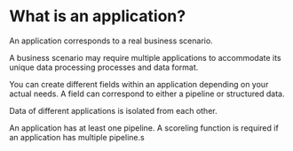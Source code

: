 # What is an application?
An application corresponds to a real business scenario. 

A business scenario may require multiple applications to accommodate its unique data processing processes and data format. 

You can create different fields within an application depending on your actual needs. A field can correspond to either a pipeline or structured data. 

Data of different applications is isolated from each other. 

An application has at least one pipeline. A scoreling function is required if an application has multiple pipeline.s

